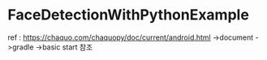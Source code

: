 # FaceDetectionWithPythonExample
ref : https://chaquo.com/chaquopy/doc/current/android.html  ->document ->gradle ->basic start 참조


